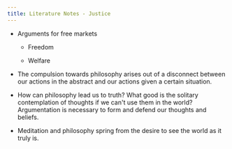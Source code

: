 ```yaml
---
title: Literature Notes - Justice
---
```


- Arguments for free markets
	 - Freedom

	 - Welfare 

- The compulsion towards philosophy arises out of a disconnect between our actions in the abstract and our actions given a certain situation. 

- How can philosophy lead us to truth? What good is the solitary contemplation of thoughts if we can't use them in the world? Argumentation is necessary to form and defend our thoughts and beliefs. 

- Meditation and philosophy spring from the desire to see the world as it truly is. 
